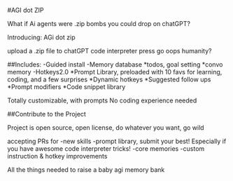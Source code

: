 #AGI dot ZIP

What if Ai agents were .zip bombs
you could drop on chatGPT?

Introducing: 
AGi dot zip

upload a .zip file to chatGPT code interpreter
press go
oops humanity?

##Includes:
-Guided install
-Memory database
*todos, goal setting
*convo memory
-Hotkeys2.0
*Prompt Library, preloaded with 10 favs for learning, coding, and a few surprises
*Dynamic hotkeys
*Suggested follow ups
*Prompt modifiers
*Code snippet library

Totally customizable, with prompts
No coding experience needed

##Contribute to the Project

Project is open source, open license, do whatever you want, go wild

accepting PRs for 
-new skills
-prompt library, submit your best! Especially if you have awesome code interpreter tricks!
-core memories
-custom instruction & hotkey improvements

All the things needed to raise a baby agi memory bank
